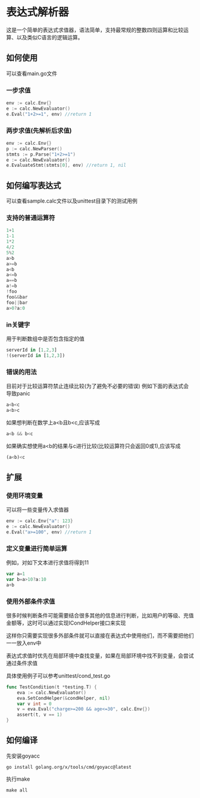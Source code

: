 # 表达式解析器
这是一个简单的表达式求值器，语法简单，支持最常规的整数四则运算和比较运算、以及类似C语言的逻辑运算。
## 如何使用
可以查看main.go文件
### 一步求值
```go
env := calc.Env{}
e := calc.NewEvaluator()
e.Eval("1+2>=1", env) //return 1
```

### 两步求值(先解析后求值)
```go
env := calc.Env{}
p := calc.NewParser()
stmts := p.Parse("1+2>=1")
e := calc.NewEvaluator()
e.EvaluateStmt(stmts[0], env) //return 1, nil
```

## 如何编写表达式
可以查看sample.calc文件以及unittest目录下的测试用例


### 支持的普通运算符
```js
1+1
1-1
1*2
4/2
5%2
a>b
a>=b
a<b
a<=b
a==b
a!=b
!foo
foo&&bar
foo||bar
a>0?a:0
```
### **in**关键字

用于判断数组中是否包含指定的值
```js
serverId in [1,2,3]
!(serverId in [1,2,3])
```

### 错误的用法
目前对于比较运算符禁止连续比较(为了避免不必要的错误)
例如下面的表达式会导致panic
```js
a<b<c
a<b>c
```
如果想判断在数学上a<b且b<c,应该写成
```js
a<b && b<c
```
如果确实想使用a<b的结果与c进行比较(比较运算符只会返回0或1),应该写成
```js
(a<b)<c
```


## 扩展
### 使用环境变量
可以将一些变量传入求值器
```go
env := calc.Env{"a": 123}
e := calc.NewEvaluator()
e.Eval("a>=100", env) //return 1
```

### 定义变量进行简单运算
例如，对如下文本进行求值将得到11
```javascript
var a=1
var b=a>10?a:10
a+b
```

### 使用外部条件求值
很多时候判断条件可能需要结合很多其他的信息进行判断，比如用户的等级、充值金额等，这时可以通过实现ICondHelper接口来实现

这样你只需要实现很多外部条件就可以直接在表达式中使用他们，而不需要把他们一一放入env中

表达式求值时优先在局部环境中查找变量，如果在局部环境中找不到变量，会尝试通过条件求值

具体使用例子可以参考unittest/cond_test.go
```go
func TestCondition(t *testing.T) {
	eva := calc.NewEvaluator()
	eva.SetCondHelper(&condHelper, nil)
	var v int = 0
	v = eva.Eval("charge>=200 && age<=30", calc.Env{})
	assert(t, v == 1)
}
```
## 如何编译
先安装goyacc
```
go install golang.org/x/tools/cmd/goyacc@latest
```
执行make
```
make all
```